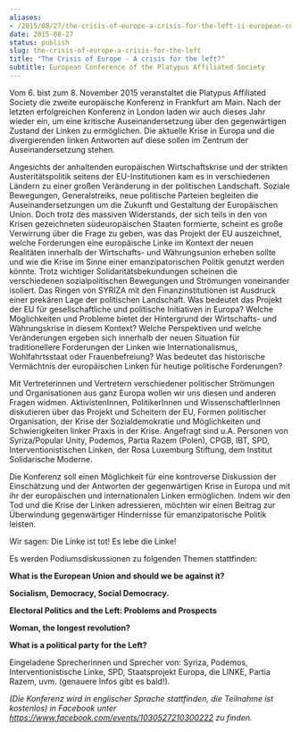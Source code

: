 ```yaml
---
aliases:
- /2015/08/27/the-crisis-of-europe-a-crisis-for-the-left-ii-european-conference-of-the-platypus-affiliated-society
date: 2015-08-27
status: publish
slug: the-crisis-of-europe-a-crisis-for-the-left
title: "The Crisis of Europe - A crisis for the left?"
subtitle: European Conference of the Platypus Affiliated Society
---
```


Vom 6. bist zum 8. November 2015 veranstaltet die Platypus Affiliated Society die zweite europäische Konferenz in Frankfurt am Main. Nach der letzten erfolgreichen Konferenz in London laden wir auch dieses Jahr wieder ein, um eine kritische Auseinandersetzung über den gegenwärtigen Zustand der Linken zu ermöglichen. Die aktuelle Krise in Europa und die divergierenden linken Antworten auf diese sollen im Zentrum der Auseinandersetzung stehen.

Angesichts der anhaltenden europäischen Wirtschaftskrise und der strikten Austeritätspolitik seitens der EU-Institutionen kam es in verschiedenen Ländern zu einer großen Veränderung in der politischen Landschaft. Soziale Bewegungen, Generalstreiks, neue politische Parteien begleiten die Auseinandersetzungen um die Zukunft und Gestaltung der Europäischen Union. Doch trotz des massiven Widerstands, der sich teils in den von Krisen gezeichneten südeuropäischen Staaten formierte, scheint es große Verwirrung über die Frage zu geben, was das Projekt der EU auszeichnet, welche Forderungen eine europäische Linke im Kontext der neuen Realitäten innerhalb der Wirtschafts- und Währungsunion erheben sollte und wie die Krise im Sinne einer emanzipatorischen Politik genutzt werden könnte. Trotz wichtiger Solidaritätsbekundungen scheinen die verschiedenen sozialpolitischen Bewegungen und Strömungen voneinander isoliert. Das Ringen von SYRIZA mit den Finanzinstitutionen ist Ausdruck einer prekären Lage der politischen Landschaft. Was bedeutet das Projekt der EU für gesellschaftliche und politische Initiativen in Europa? Welche Möglichkeiten und Probleme bietet der Hintergrund der Wirtschafts- und Währungskrise in diesem Kontext? Welche Perspektiven und welche Veränderungen ergeben sich innerhalb der neuen Situation für traditionellere Forderungen der Linken wie Internationalismus, Wohlfahrtsstaat oder Frauenbefreiung? Was bedeutet das historische Vermächtnis der europäischen Linken für heutige politische Forderungen?

Mit Vertreterinnen und Vertretern verschiedener politischer Strömungen und Organisationen aus ganz Europa wollen wir uns diesen und anderen Fragen widmen. AktivistenInnen, PolitikerInnen und WissenschaftlerInnen diskutieren über das Projekt und Scheitern der EU, Formen politischer Organisation, der Krise der Sozialdemokratie und Möglichkeiten und Schwierigkeiten linker Praxis in der Krise. Angefragt sind u.A. Personen von Syriza/Popular Unity, Podemos, Partia Razem (Polen), CPGB, IBT, SPD, Interventionistischen Linken, der Rosa Luxemburg Stiftung, dem Institut Solidarische Moderne.

Die Konferenz soll einen Möglichkeit für eine kontroverse Diskussion der Einschätzung und der Antworten der gegenwärtigen Krise in Europa und mit ihr der europäischen und internationalen Linken ermöglichen. Indem wir den Tod und die Krise der Linken adressieren, möchten wir einen Beitrag zur Überwindung gegenwärtiger Hindernisse für emanzipatorische Politik leisten.

Wir sagen: Die Linke ist tot! Es lebe die Linke!

Es werden Podiumsdiskussionen zu folgenden Themen stattfinden:

**What is the European Union and should we be against it?**

**Socialism, Democracy, Social Democracy.**

**Electoral Politics and the Left: Problems and Prospects**

**Woman, the longest revolution?**

**What is a political party for the Left?**

Eingeladene Sprecherinnen und Sprecher von: Syriza, Podemos, Interventionistische Linke, SPD, Staatsprojekt Europa, die LINKE, Partia Razem, uvm. (genauere Infos gibt es bald!).

*(Die Konferenz wird in englischer Sprache stattfinden, die Teilnahme ist kostenlos) in Facebook unter <https://www.facebook.com/events/1030527210300222> zu finden.*
